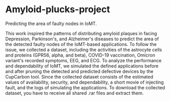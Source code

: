 # Amyloid-plucks-project
Predicting the area of faulty nodes in IoMT.

This work inspired the patterns of distributing amyloid plaques in facing Depression, Parkinson's, and Alzheimer's diseases to predict the area of the detected faulty nodes of the IoMT-based applications. To follow the issue, we collected a dataset, including the activities of the astrocyte cells and proteins (GPR56, alpha, and beta), COVID-19 vaccination, Omicron variant's recorded symptoms, EEG, and ECG. To analyze the performance and dependability of IoMT, we simulated the defined applications before and after pruning the detected and predicted defective devices by the CupCarbon tool. Since the collected dataset consists of the estimated values of availability, security, and dependability, a short movie of injecting fault, and the logs of simulating the applications. 
To download the collected dataset, you have to receive all shared .rar files and extract them.
